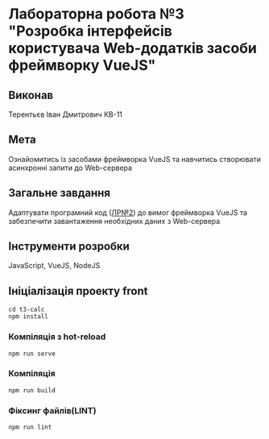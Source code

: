 # Лабораторна робота №3 "Розробка інтерфейсів користувача Web-додатків засоби фреймворку VueJS"

## Виконав

Терентьєв Іван Дмитрович КВ-11

## Мета

Ознайомитись із засобами фреймворка VueJS та навчитись створювати асинхронні запити до Web-сервера

## Загальне завдання

Адаптувати програмний код ([ЛР№2](https://github.com/73794449/web-lab2)) до вимог фреймворка VueJS та забезпечити завантаження необхідних даних з Web-сервера

## Інструменти розробки

JavaScript, VueJS, NodeJS

## Ініціалізація проекту front

```
cd t3-calc
npm install
```

### Компіляція з hot-reload

```
npm run serve
```

### Компіляція

```
npm run build
```

### Фіксинг файлів(LINT)

```
npm run lint
```
